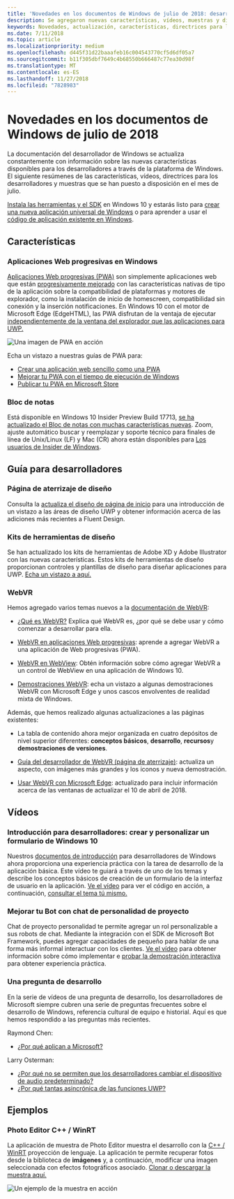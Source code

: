 ```yaml
---
title: 'Novedades en los documentos de Windows de julio de 2018: desarrollar aplicaciones para UWP'
description: Se agregaron nuevas características, vídeos, muestras y directrices para los desarrolladores a la documentación de desarrollador de Windows 10 de julio de 2018.
keywords: Novedades, actualización, características, directrices para los desarrolladores, Windows 10, julio
ms.date: 7/11/2018
ms.topic: article
ms.localizationpriority: medium
ms.openlocfilehash: d445f31d22baaafeb16c004543770cf5d6df05a7
ms.sourcegitcommit: b11f305dbf7649c4b68550b666487c77ea30d98f
ms.translationtype: MT
ms.contentlocale: es-ES
ms.lasthandoff: 11/27/2018
ms.locfileid: "7828983"
---
```

# <a name="whats-new-in-the-windows-developer-docs-in-july-2018"></a>Novedades en los documentos de Windows de julio de 2018

La documentación del desarrollador de Windows se actualiza constantemente con información sobre las nuevas características disponibles para los desarrolladores a través de la plataforma de Windows. El siguiente resúmenes de las características, vídeos, directrices para los desarrolladores y muestras que se han puesto a disposición en el mes de julio.

[Instala las herramientas y el SDK](http://go.microsoft.com/fwlink/?LinkId=821431) en Windows 10 y estarás listo para [crear una nueva aplicación universal de Windows](../get-started/create-uwp-apps.md) o para aprender a usar el [código de aplicación existente en Windows](../porting/index.md).

## <a name="features"></a>Características

### <a name="progressive-web-apps-on-windows"></a>Aplicaciones Web progresivas en Windows

[Aplicaciones Web progresivas (PWA)](https://developer.microsoft.com/windows/pwa) son simplemente aplicaciones web que están [progresivamente mejorado](https://wikipedia.org/wiki/Progressive_enhancement) con las características nativas de tipo de la aplicación sobre la compatibilidad de plataformas y motores de explorador, como la instalación de inicio de homescreen, compatibilidad sin conexión y la inserción notificaciones. En Windows 10 con el motor de Microsoft Edge (EdgeHTML), las PWA disfrutan de la ventaja de ejecutar [independientemente de la ventana del explorador que las aplicaciones para UWP.](https://docs.microsoft.com/microsoft-edge/progressive-web-apps/windows-features)

![Una imagen de PWA en acción](images/progressive-web-apps.jpg)

Echa un vistazo a nuestras guías de PWA para:

* [Crear una aplicación web sencillo como una PWA](https://docs.microsoft.com/microsoft-edge/progressive-web-apps/get-started)
* [Mejorar tu PWA con el tiempo de ejecución de Windows](https://docs.microsoft.com/en-us/microsoft-edge/progressive-web-apps/windows-features)
* [Publicar tu PWA en Microsoft Store](https://docs.microsoft.com/microsoft-edge/progressive-web-apps/microsoft-store)

### <a name="notepad"></a>Bloc de notas

Está disponible en Windows 10 Insider Preview Build 17713, [se ha actualizado el Bloc de notas con muchas características nuevas](http://aka.ms/ant-man). Zoom, ajuste automático buscar y reemplazar y soporte técnico para finales de línea de Unix/Linux (LF) y Mac (CR) ahora están disponibles para [Los usuarios de Insider de Windows](https://insider.windows.com/). 

## <a name="developer-guidance"></a>Guía para desarrolladores

### <a name="design-landing-page"></a>Página de aterrizaje de diseño

Consulta la [actualiza el diseño de página de inicio](https://developer.microsoft.com/windows/apps/design) para una introducción de un vistazo a las áreas de diseño UWP y obtener información acerca de las adiciones más recientes a Fluent Design.

### <a name="design-toolkits"></a>Kits de herramientas de diseño

Se han actualizado los kits de herramientas de Adobe XD y Adobe Illustrator con las nuevas características. Estos kits de herramientas de diseño proporcionan controles y plantillas de diseño para diseñar aplicaciones para UWP. [Echa un vistazo a aquí.](../design/downloads/index.md)

### <a name="webvr"></a>WebVR

Hemos agregado varios temas nuevos a la [documentación de WebVR](https://docs.microsoft.com/microsoft-edge/webvr/
):

* [¿Qué es WebVR?](https://docs.microsoft.com/microsoft-edge/webvr/what-is-webvr
) Explica qué WebVR es, ¿por qué se debe usar y cómo comenzar a desarrollar para ella.

* [WebVR en aplicaciones Web progresivas](https://docs.microsoft.com/microsoft-edge/webvr/webvr-in-pwas): aprende a agregar WebVR a una aplicación de Web progresivas (PWA).

* [WebVR en WebView](https://docs.microsoft.com/microsoft-edge/webvr/webvr-in-webview): Obtén información sobre cómo agregar WebVR a un control de WebView en una aplicación de Windows 10.

* [Demostraciones WebVR](https://docs.microsoft.com/microsoft-edge/webvr/demos): echa un vistazo a algunas demostraciones WebVR con Microsoft Edge y unos cascos envolventes de realidad mixta de Windows.

Además, que hemos realizado algunas actualizaciones a las páginas existentes:

* La tabla de contenido ahora mejor organizada en cuatro depósitos de nivel superior diferentes: **conceptos básicos**, **desarrollo**, **recursos**y **demostraciones de versiones**.

* [Guía del desarrollador de WebVR (página de aterrizaje)](https://docs.microsoft.com/microsoft-edge/webvr/): actualiza un aspecto, con imágenes más grandes y los iconos y nueva demostración.

* [Usar WebVR con Microsoft Edge](https://docs.microsoft.com/microsoft-edge/webvr/webvr-with-edge): actualizado para incluir información acerca de las ventanas de actualizar el 10 de abril de 2018.

## <a name="videos"></a>Vídeos

### <a name="get-started-for-devs-create-and-customize-a-form-on-windows-10"></a>Introducción para desarrolladores: crear y personalizar un formulario de Windows 10

Nuestros [documentos de introducción](../get-started/index.md) para desarrolladores de Windows ahora proporciona una experiencia práctica con la tarea de desarrollo de la aplicación básica. Este vídeo te guiará a través de uno de los temas y describe los conceptos básicos de creación de un formulario de la interfaz de usuario en la aplicación. [Ve el vídeo](https://www.youtube.com/watch?v=AgngKzq4hKI&feature=youtu.be) para ver el código en acción, a continuación, [consultar el tema tú mismo.](http://aka.ms/CreateForms)

### <a name="enhance-your-bot-with-project-personality-chat"></a>Mejorar tu Bot con chat de personalidad de proyecto

Chat de proyecto personalidad te permite agregar un rol personalizable a sus robots de chat. Mediante la integración con el SDK de Microsoft Bot Framework, puedes agregar capacidades de pequeño para hablar de una forma más informal interactuar con los clientes. [Ve el vídeo](https://www.youtube.com/watch?v=5C_uD8g2QKg&feature=youtu.be) para obtener información sobre cómo implementar e [probar la demostración interactiva](http://aka.ms/PersonalityChat) para obtener experiencia práctica.

### <a name="one-dev-question"></a>Una pregunta de desarrollo

En la serie de vídeos de una pregunta de desarrollo, los desarrolladores de Microsoft siempre cubren una serie de preguntas frecuentes sobre el desarrollo de Windows, referencia cultural de equipo e historial. Aquí es que hemos respondido a las preguntas más recientes.

Raymond Chen:

* [¿Por qué aplican a Microsoft?](https://www.youtube.com/watch?v=oL8ymamkEMU&feature=youtu.be)

Larry Osterman:

* [¿Por qué no se permiten que los desarrolladores cambiar el dispositivo de audio predeterminado?](https://www.youtube.com/watch?v=6aNUoVfbnmg&feature=youtu.be)
* [¿Por qué tantas asincrónica de las funciones UWP?](https://www.youtube.com/watch?v=5M724QIy1Mk&feature=youtu.be)

## <a name="samples"></a>Ejemplos

### <a name="photo-editor-cwinrt"></a>Photo Editor C++ / WinRT

La aplicación de muestra de Photo Editor muestra el desarrollo con la [C++ / WinRT](../cpp-and-winrt-apis/intro-to-using-cpp-with-winrt.md) proyección de lenguaje. La aplicación te permite recuperar fotos desde la biblioteca de **imágenes** y, a continuación, modificar una imagen seleccionada con efectos fotográficos asociado. [Clonar o descargar la muestra aquí.](https://github.com/Microsoft/Windows-appsample-photo-editor)

![Un ejemplo de la muestra en acción](images/photo-editor-banner.png)
